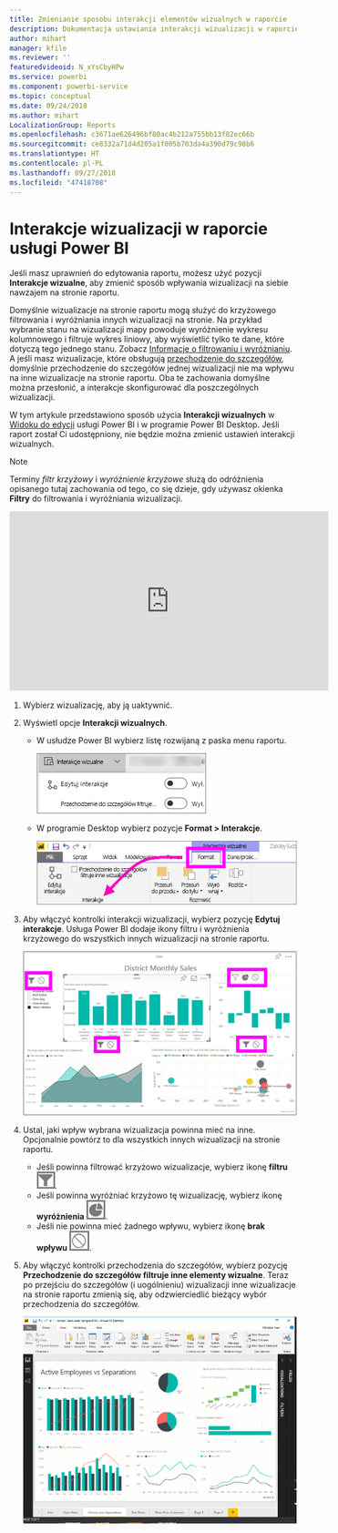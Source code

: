 ```yaml
---
title: Zmienianie sposobu interakcji elementów wizualnych w raporcie
description: Dokumentacja ustawiania interakcji wizualizacji w raporcie usługi Microsoft Power BI i w raporcie programu Power BI Desktop.
author: mihart
manager: kfile
ms.reviewer: ''
featuredvideoid: N_xYsCbyHPw
ms.service: powerbi
ms.component: powerbi-service
ms.topic: conceptual
ms.date: 09/24/2018
ms.author: mihart
LocalizationGroup: Reports
ms.openlocfilehash: c3671ae626496bf80ac4b212a755bb13f82ec66b
ms.sourcegitcommit: ce8332a71d4d205a1f005b703da4a390d79c98b6
ms.translationtype: HT
ms.contentlocale: pl-PL
ms.lasthandoff: 09/27/2018
ms.locfileid: "47418708"
---
```

# <a name="visualization-interactions-in-a-power-bi-report"></a>Interakcje wizualizacji w raporcie usługi Power BI
Jeśli masz uprawnień do edytowania raportu, możesz użyć pozycji **Interakcje wizualne**, aby zmienić sposób wpływania wizualizacji na siebie nawzajem na stronie raportu. 

Domyślnie wizualizacje na stronie raportu mogą służyć do krzyżowego filtrowania i wyróżniania innych wizualizacji na stronie.
Na przykład wybranie stanu na wizualizacji mapy powoduje wyróżnienie wykresu kolumnowego i filtruje wykres liniowy, aby wyświetlić tylko te dane, które dotyczą tego jednego stanu.
Zobacz [Informacje o filtrowaniu i wyróżnianiu](power-bi-reports-filters-and-highlighting.md). A jeśli masz wizualizacje, które obsługują [przechodzenie do szczegółów](consumer/end-user-drill.md), domyślnie przechodzenie do szczegółów jednej wizualizacji nie ma wpływu na inne wizualizacje na stronie raportu. Oba te zachowania domyślne można przesłonić, a interakcje skonfigurować dla poszczególnych wizualizacji.

W tym artykule przedstawiono sposób użycia **Interakcji wizualnych** w [Widoku do edycji](service-interact-with-a-report-in-editing-view.md) usługi Power BI i w programie Power BI Desktop. Jeśli raport został Ci udostępniony, nie będzie można zmienić ustawień interakcji wizualnych.

> [!NOTE]
> Terminy *filtr krzyżowy* i *wyróżnienie krzyżowe* służą do odróżnienia opisanego tutaj zachowania od tego, co się dzieje, gdy używasz okienka **Filtry** do filtrowania i wyróżniania wizualizacji.  
> 
> 

<iframe width="560" height="315" src="https://www.youtube.com/embed/N_xYsCbyHPw?list=PL1N57mwBHtN0JFoKSR0n-tBkUJHeMP2cP" frameborder="0" allowfullscreen></iframe>

1. Wybierz wizualizację, aby ją uaktywnić.  
2. Wyświetl opcje **Interakcji wizualnych**.
    - W usłudze Power BI wybierz listę rozwijaną z paska menu raportu.

       ![Lista rozwijana Interakcje wizualne](media/service-reports-visual-interactions/power-bi-visual-interaction.png)

    - W programie Desktop wybierz pozycje **Format > Interakcje**.

        ![wybieranie pozycji Format, a następnie pozycji Interakcje](media/service-reports-visual-interactions/pbi-visual-interaction-desktop.png)

3. Aby włączyć kontrolki interakcji wizualizacji, wybierz pozycję **Edytuj interakcje**. Usługa Power BI dodaje ikony filtru i wyróżnienia krzyżowego do wszystkich innych wizualizacji na stronie raportu.
   
    ![raport z włączonymi interakcjami wizualnymi](media/service-reports-visual-interactions/power-bi-icons-on.png)
3. Ustal, jaki wpływ wybrana wizualizacja powinna mieć na inne.  Opcjonalnie powtórz to dla wszystkich innych wizualizacji na stronie raportu.
   
   * Jeśli powinna filtrować krzyżowo wizualizacje, wybierz ikonę **filtru** ![ikona filtru](media/service-reports-visual-interactions/pbi-filter-icon-outlined.png).
   * Jeśli powinna wyróżniać krzyżowo tę wizualizację, wybierz ikonę **wyróżnienia** ![ikona wyróżnienia](media/service-reports-visual-interactions/pbi-highlight-icon-outlined.png).
   * Jeśli nie powinna mieć żadnego wpływu, wybierz ikonę **brak wpływu** ![ikona braku wpływu](media/service-reports-visual-interactions/pbi-noimpact-icon-outlined.png).

4. Aby włączyć kontrolki przechodzenia do szczegółów, wybierz pozycję **Przechodzenie do szczegółów filtruje inne elementy wizualne**.  Teraz po przejściu do szczegółów (i uogólnieniu) wizualizacji inne wizualizacje na stronie raportu zmienią się, aby odzwierciedlić bieżący wybór przechodzenia do szczegółów. 

   ![wideo dotyczące włączania kontrolek przechodzenia do szczegółów](media/service-reports-visual-interactions/drill2.gif)

